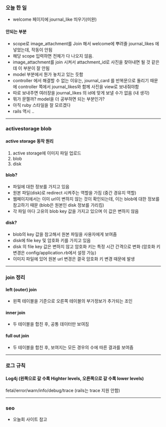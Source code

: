 ### 오늘 한 일 
- welcome 페이지에 journal_like 띄우기(미완)

#### 안되는 부분 
- scope로 image_attachment를 Join 해서 welcome에 뿌려줄 journal_likes 에 넣었는데, 작동이 안됨 
- 해당 scope 입력하면 전체가 다 나오지 않음. 
- image_attachment를 join 시켜서 attachment_id로 사진을 찾아내면 될 것 같은데 이 부분이 잘 안됨 
- model 부분에서 뭔가 놓치고 있는 듯함
- controller 에서 해결할 수 없는 이유는, journal_card 를 반복문으로 돌리기 때문에 controller 쪽에서 journal_likes와 함께 사진을 view로 보내줘야함
- 따로 보내주면 여러장을 journal_likes 의 id에 맞게 보낼 수가 없음 (내 생각) 
- 뭐가 문젤까? model을 더 공부하면 되는 부분인가? 
- 아직 ruby 스타일을 잘 모르겠다 
- rails 역시 .. 

__________


### activestorage blob
#### active storage 동작 원리 
1. active storage에 이미지 파일 업로드 
2. blob 
3. disk 

#### blob? 
- 파일에 대한 정보를 가지고 있음
- 원본 파일(disk)로 redirect 시켜주는 역할을 가짐 (중간 경유지 역할)
- 웹페이지에서는 이미 url이 변하지 않는 것이 확인되는데, 이는 blob에 대한 정보를 참고하기 때문
(blob은 원본인 disk 정보를 가리킴)
- 각 파일 마다 고유의 blob key 값을 가지고 있으며 이 값은 변하지 않음 

#### disk? 
- blob의 key 값을 참고해서 원본 파일을 사용자에게 보여줌
- disk에 file key 및 암호화 키를 가지고 있음 
- disk 의 file key 값은 변하지 않고 암호화 키는 특정 시간 간격으로 변화 
(암호화 키 변경은 config/application.rb에서 설정 가능)
- 이미지 파일에 있어 원본 url 변경은 결국 암호화 키 변경 때문에 발생 


_____


### join 정리 

#### left (outer) join
- 왼쪽 테이블을 기준으로 오른쪽 테이블의 부가정보가 추가되는 조인 
#### inner join
- 두 테이블을 합친 후, 공통 데이터만 보여짐
#### full out join
- 두 테이블을 합친 후, 보여지는 모든 경우의 수에 따른 결과를 보여줌


_____

### 로그 규칙 
#### Log4j (왼쪽으로 갈 수록 Highter levels, 오른쪽으로 갈 수록 lower levels)
fetal/error/warn/info/debug/trace
(rails는 trace 지원 안함)



_____

### seo 
- 오늘회 사이트 참고 




